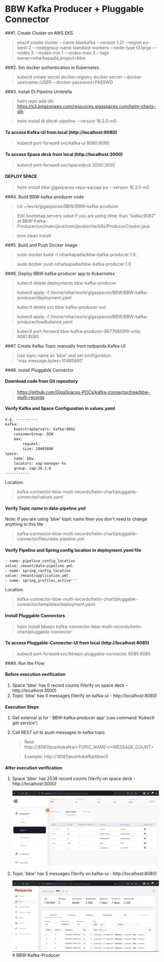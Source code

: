 # BBW Kafka Producer + Pluggable Connector

###1. Create Cluster on AWS EKS

>eksctl create cluster --name bbwkafka --version 1.21 --region eu-west-2  --nodegroup-name standard-workers --node-type t3.large --nodes 3 --nodes-min 1 --nodes-max 3 --tags owner=niharkapadia,project=bbw

###2. Set docker authentication in Kubernetes

>kubectl create secret docker-registry docker-secret   --docker-username=USER --docker-password=PASSWD

###3. Install DI Pipeline Umbrella

>helm repo add dih https://s3.amazonaws.com/resources.gigaspaces.com/helm-charts-dih

>helm install di dih/di-pipeline --version 16.3.0-m5

#### To access Kafka-UI from local (http://localhost:8080)
>kubectl port-forward svc/kafka-ui 8080:8080

#### To access Space deck from local (http://localhost:3000)
>kubectl port-forward svc/spacedeck 3000:3000

####  DEPLOY SPACE
>helm install bbw gigaspaces-repo-ea/xap-pu --version 16.3.0-m5

###4. Build BBW-kafka-producer code

> cd ~/work/gigaspaces/BBW/BBW-kafka-producer

> Edit bootstrap.servers value if you are using other than "kafka:9092" at BBW-Kafka-Producer/src/main/java/com/javatechie/k8s/ProducerCreator.java

> mvn clean install

###5. Build and Push Docker Image
> sudo docker build -t niharkapadia/bbw-kafka-producer:1.0 .

> sudo docker push niharkapadia/bbw-kafka-producer:1.0

###6. Deploy BBW-kafka-producer app to Kubernetes
> kubectl delete deployments bbw-kafka-producer

> kubectl apply -f /home/nihar/work/gigaspaces/BBW/BBW-kafka-producer/deployment.yaml

> kubectl delete svc bbw-kafka-producer-svc

> kubectl apply -f /home/nihar/work/gigaspaces/BBW/BBW-kafka-producer/loadbalance.yaml

>  kubectl port-forward bbw-kafka-producer-86776859f9-vrttp 8081:8080

###7. Create Kafka Topic manually from redpanda Kafka-UI
>Use topic name as 'bbw' and set configuration 'max.message.bytes=10485880'

###8. Install Pluggable Connector

#### Download code from Git repository

>https://github.com/GigaSpaces-POCs/kafka-connector/tree/bbw-multi-records

#### Verify Kafka and Space Configuration in values.yaml

````
e.g. ----------
kafka:
    bootstrapServers: kafka:9092
    consumerGroup: DIH
    max:
        request:
        size: 10485880
space:
    name: bbw
    locators: xap-manager-hs
    group: xap-16.3.0
----------- 
````
Location:
>kafka-connector-bbw-multi-records/helm-chart/pluggable-connector/values.yaml


#### Verify Topic name in data-pipeline.yml
Note: If you are using 'bbw' topic name then you don't need to change anything in this file
>kafka-connector-bbw-multi-records/helm-chart/pluggable-connector/files/data-pipeline.yml

#### Verify Pipeline and Spring config location in  deployment.yaml file

````
- name: pipeline_config_location
value: /mount/data-pipeline.yml
- name: spring_config_location
value: /mount/application.yml
- name: spring_profiles_active'''
````
Location:
>kafka-connector-bbw-multi-records/helm-chart/pluggable-connector/templates/deployment.yaml

#### Install Pluggable Connectors
>helm install bbwpc kafka-connector-bbw-multi-records/helm-chart/pluggable-connector

#### To access Pluggable-Connector-UI from local (http://localhost:6085)
>kubectl port-forward svc/bbwpc-pluggable-connector 6085:6085


###9. Run the Flow

#### Before execution verification
1. Space 'bbw' has 0 record counts (Verify on space deck - http://localhost:3000)
2. Topic 'bbw' has 0 messages (Verify on kafka-ui - http://localhost:8080)

#### Execution Steps

1. Get external ip for ' BBW-kafka-producer app' (use command 'Kubectl get service')
2. Call REST url to push messages to kafka topic
    > Rest: http://<external-ip>:8081/pushtokafka/<TOPIC_NAME>/<MESSAGE_COUNT>
   
    > Example: http://<external-ip>:8081/pushtokafka/bbw/5

#### After execution verification

1. Space 'bbw' has 2538 record counts (Verify on space deck - http://localhost:3000)

   ![snapshot](Pictures/Picture1.png)

3. Topic 'bbw' has 5 messages (Verify on kafka-ui - http://localhost:8080)

   ![snapshot](Pictures/Picture2.png)# BBW-Kafka-Producer
